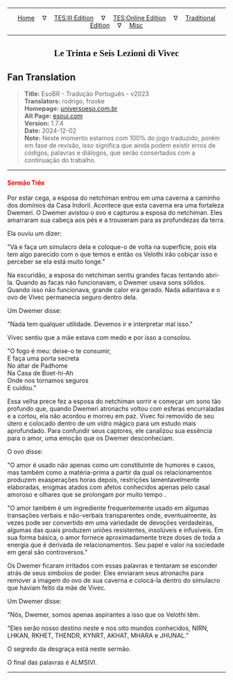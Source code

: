 
---

<!-- Jekyll Page Links -->

<center>
<a href="../../../../../index.html">Home</a>
&emsp;&nabla;&emsp;
<a href="../../../../index-tes3.html">TES:III Edition</a>
&emsp;&nabla;&emsp;
<a href="../../../../index-teso.html">TES:Online Edition</a>
&emsp;&nabla;&emsp;
<a href="../../../../index-traditional.html">Traditional Edition</a>
&emsp;&nabla;&emsp;
<a href="../../../../index-misc.html">Misc</a>
</center>

<!-- Markdown Body Below: -->

---

<center>
<h2><span style="font-family:Georgia">Le Trinta e Seis Lezioni di Vivec</span></h2>
</center>

## Fan Translation

> __Title:__ EsoBR - Tradução Português - v2023\
> __Translators:__ rodrigo, frooke\
> __Homepage:__ [universoeso.com.br][1]\
> __Alt Page:__ [esoui.com][2]\
> __Version:__ 1.7.4\
> __Date:__ 2024-12-02\
> __Note:__ Neste momento estamos com 100% do jogo traduzido, porém em fase de revisão, isso significa que ainda podem existir erros de códigos, palavras e diálogos, que serão consertados com a continuação do trabalho.

[1]: https://www.universoeso.com.br/traducao
[2]: https://www.esoui.com/downloads/info2256-EsoBR-TraduoPortugus-v2023.html

---

#### <span style="color:red">Sermão Três</span>

Por estar cega, a esposa do netchiman entrou em uma caverna a caminho dos domínios da Casa Indoril. Acontece que esta caverna era uma fortaleza Dwemeri. O Dwemer avistou o ovo e capturou a esposa do netchiman. Eles amarraram sua cabeça aos pés e a trouxeram para as profundezas da terra.

Ela ouviu um dizer:

"Vá e faça um simulacro dela e coloque-o de volta na superfície, pois ela tem algo parecido com o que temos e então os Velothi irão cobiçar isso e perceber se ela está muito longe."

Na escuridão, a esposa do netchiman sentiu grandes facas tentando abri-la. Quando as facas não funcionavam, o Dwemer usava sons sólidos. Quando isso não funcionava, grande calor era gerado. Nada adiantava e o ovo de Vivec permanecia seguro dentro dela.

Um Dwemer disse:

"Nada tem qualquer utilidade. Devemos ir e interpretar mal isso."

Vivec sentiu que a mãe estava com medo e por isso a consolou.

"O fogo é meu: deixe-o te consumir,\
E faça uma porta secreta\
No altar de Padhome\
Na Casa de Boet-hi-Ah\
Onde nos tornamos seguros\
E cuidou."

Essa velha prece fez a esposa do netchiman sorrir e começar um sono tão profundo que, quando Dwemeri atronachs voltou com esferas encurraladas e a cortou, ela não acordou e morreu em paz. Vivec foi removido de seu útero e colocado dentro de um vidro mágico para um estudo mais aprofundado. Para confundir seus captores, ele canalizou sua essência para o amor, uma emoção que os Dwemer desconheciam.

O ovo disse:

"O amor é usado não apenas como um constituinte de humores e casos, mas também como a matéria-prima a partir da qual os relacionamentos produzem exasperações horas depois, restrições lamentavelmente elaboradas, enigmas atados com afetos conhecidos apenas pelo casal amoroso e olhares que se prolongam por muito tempo .

"O amor também é um ingrediente frequentemente usado em algumas transações verbais e não-verbais transparentes onde, eventualmente, às vezes pode ser convertido em uma variedade de devoções verdadeiras, algumas das quais produzem uniões resistentes, insolúveis e infusíveis. Em sua forma básica, o amor fornece aproximadamente treze doses de toda a energia que é derivada de relacionamentos. Seu papel e valor na sociedade em geral são controversos."

Os Dwemer ficaram irritados com essas palavras e tentaram se esconder atrás de seus símbolos de poder. Eles enviaram seus atronachs para remover a imagem do ovo de sua caverna e colocá-la dentro do simulacro que haviam feito da mãe de Vivec.

Um Dwemer disse:

"Nós, Dwemer, somos apenas aspirantes a isso que os Velothi têm.

"Eles serão nosso destino neste e nos oito mundos conhecidos, NIRN, LHKAN, RKHET, THENDR, KYNRT, AKHAT, MHARA e JHUNAL."

O segredo da desgraça está neste sermão.

O final das palavras é ALMSIVI.

---

